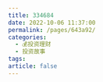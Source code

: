 ```yaml
---
title: 334684
date: 2022-10-06 11:37:00
permalink: /pages/643a92/
categories:
  - 💰投资理财
  - 投资故事
tags:
article: false
---
```

